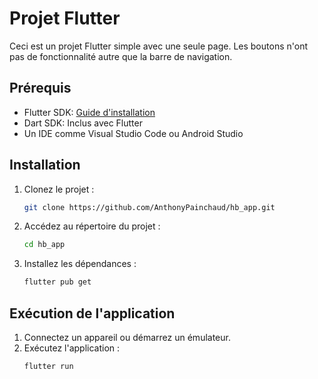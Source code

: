 # Projet Flutter

Ceci est un projet Flutter simple avec une seule page. Les boutons n'ont pas de fonctionnalité autre que la barre de navigation.

## Prérequis
- Flutter SDK: [Guide d'installation](https://flutter.dev/docs/get-started/install)
- Dart SDK: Inclus avec Flutter
- Un IDE comme Visual Studio Code ou Android Studio

## Installation
1. Clonez le projet :
    ```sh
    git clone https://github.com/AnthonyPainchaud/hb_app.git
    ```
2. Accédez au répertoire du projet :
    ```sh
    cd hb_app
    ```
3. Installez les dépendances :
    ```sh
    flutter pub get
    ```

## Exécution de l'application
1. Connectez un appareil ou démarrez un émulateur.
2. Exécutez l'application :
    ```sh
    flutter run
    ```
